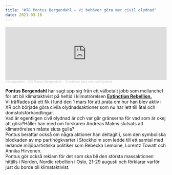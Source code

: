 ```yaml
---
title: "#78 Pontus Bergendahl – Vi behöver göra mer civil olydnad"
date: 2021-03-18
---
```

<iframe width="100%" height="166" scrolling="no" frameborder="no" allow="autoplay" src="https://w.soundcloud.com/player/?url=https%3A//api.soundcloud.com/tracks/1010351899&color=%23ff5500&auto_play=false&hide_related=false&show_comments=true&show_user=true&show_reposts=false&show_teaser=true"></iframe><div style="font-size: 10px; color: #cccccc;line-break: anywhere;word-break: normal;overflow: hidden;white-space: nowrap;text-overflow: ellipsis; font-family: Interstate,Lucida Grande,Lucida Sans Unicode,Lucida Sans,Garuda,Verdana,Tahoma,sans-serif;font-weight: 100;"><a href="https://soundcloud.com/klimatpodden" title="Klimatpodden" target="_blank" style="color: #cccccc; text-decoration: none;">Klimatpodden</a> · <a href="https://soundcloud.com/klimatpodden/78-pontus-bergendahl-vi-behover-mer-civil-olydnad" title="#78 Pontus Bergendahl – Vi behöver göra mer civil olydnad" target="_blank" style="color: #cccccc; text-decoration: none;">#78 Pontus Bergendahl – Vi behöver göra mer civil olydnad</a></div>

**Pontus Bergendahl** har sagt upp sig från ett välbetalt jobb som mellanchef för att bli klimataktivist på heltid i klimatrörelsen **[Extinction Rebellion.](https://extinctionrebellion.se/)**\
Vi träffades på ett fik i lund den 1 mars för att prata om hur han blev aktiv i XR och började göra civila olydnadsaktioner som nu har lett till åtal och domstolsförhandlingar.\
Vad är egentligen civil olydnad är och var går gränserna för vad som är okej att göra?Håller han med om forskaren Andreas Malms slutsats att klimatrörelsen måste sluta gulla?\
Pontus berättar också om några aktioner han deltagit i, som den symboliska blockaden av mp partihögkvarter i Stockholm som ledde till ett samtal med ledande miljöpartistiska politiker som Rebecka Lemoine, Lorentz Towatt och Annika Hirvonen.\
Pontus gör också reklam för det som ska bli den största massaktionen hittills i Norden, Nordic rebellion i Oslo, 21-29 augusti och förklarar varför just du borde bli klimataktivist.